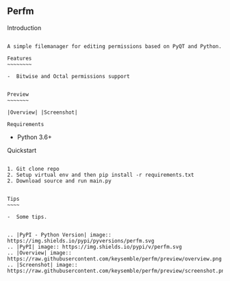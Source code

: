 Perfm
------------

Introduction
~~~~~~~~~~~~

A simple filemanager for editing permissions based on PyQT and Python.

Features
~~~~~~~~

-  Bitwise and Octal permissions support


Preview
~~~~~~~

|Overview| |Screenshot|

Requirements
~~~~~~~~~~~~

-  Python 3.6+

Quickstart
~~~~~~~~~~

1. Git clone repo
2. Setup virtual env and then pip install -r requirements.txt
2. Download source and run main.py


Tips
~~~~

-  Some tips.


.. |PyPI - Python Version| image:: https://img.shields.io/pypi/pyversions/perfm.svg
.. |PyPI| image:: https://img.shields.io/pypi/v/perfm.svg
.. |Overview| image:: https://raw.githubusercontent.com/keysemble/perfm/preview/overview.png
.. |Screenshot| image:: https://raw.githubusercontent.com/keysemble/perfm/preview/screenshot.png
